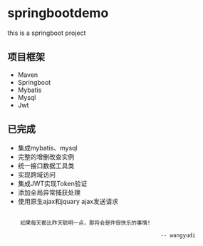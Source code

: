 # springbootdemo
this is a springboot project

## 项目框架

* Maven
* Springboot
* Mybatis
* Mysql
* Jwt

## 已完成

* 集成mybatis、mysql
* 完整的增删改查实例
* 统一接口数据工具类
* 实现跨域访问
* 集成JWT实现Token验证
* 添加全局异常捕获处理
* 使用原生ajax和jquary ajax发送请求

## 

        如果每天都比昨天聪明一点，那将会是件很快乐的事情!
                                        
                                                    -- wangyudi 
